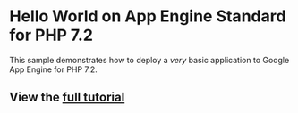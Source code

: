 # Hello World on App Engine Standard for PHP 7.2

This sample demonstrates how to deploy a *very* basic application to Google
App Engine for PHP 7.2.

## View the [full tutorial](https://cloud.google.com/appengine/docs/standard/php7/quickstart)
